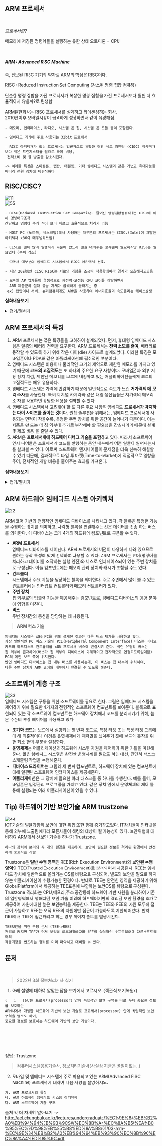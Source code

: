 
## ARM 프로세서

<br>

*프로세서란?*

 메모리에 저장된 명령어들을 실행하는 유한 상태 오토마톤 = CPU

<br>

##### ARM : Advanced RISC Machine

즉, 진보된 RISC 기기의 약자로 ARM의 핵심은 RISC이다.

RISC : Reduced Instruction Set Computing (감소된 명령 집합 컴퓨팅)

단순한 명령 집합을 가진 프로세서가 복잡한 명령 집합을 가진 프로세서보다 훨씬 더 효율적이지 않을까?로 탄생함

ARM유한회사는 RISC 프로세서를 설계하고 라이센싱하는 회사.  
2010년이후 모바일시장이 급격하게 성장하면서 같이 유명해짐.


```
- 메모리, 인터페이스, 라디오, 시스템 온 칩, 시스템 온 모듈 등이 포함된다.

- 임베디드 기기에 주로 사용되는 32bit 프로세서

- RISC 아키텍처가 있는 프로세서는 일반적으로 복잡한 명령 세트 컴퓨팅 (CISC) 아키텍처보다 적은 트랜지스터를 필요로 하여 비용,
 전력소비 및 열 방출을 감소시킨다.

-> 이러한 특성은 스마트폰, 랩탑, 태블릿, 기타 임베디드 시스템과 같은 가볍고 휴대가능한 배터리 전원 장치에 바람직하다
```
## RISC/CISC?
![11](https://github.com/NoRuTnT/practice/assets/114069644/91e48154-536a-4435-9f1b-b45c087fcbc1) <br>
![55](https://github.com/jeonseongjae98/cs-study/assets/114069644/64e5e5fa-fd52-4d7f-aa38-5a2b0b50d754)


```
- RISC(Reduced Instruction Set Computing- 줄여진 명령집합컴퓨터)는 CISC에 비해 명령어구조가
간단하고 명령어 수가 적어 보다 빠르고 효율적으로 처리가 가능

- HOST PC (노트북, 데스크탑)에서 사용하는 대부분의 프로세서는 CISC.(Intel이 개발한 아키텍처 x86이 매우널리쓰임)

- CISC는 열이 많이 발생하기 때문에 반드시 열을 내려주는 냉각팬이 필요하지만 RISC는 필요없다 (부피 감소)

- 따라서 대부분의 임베디드 시스템에서 RISC 아키텍처 선호.

- 지난 20년동안 CISC RISC는 서로의 개념을 조금씩 적용함에따라 경계가 모호해지고있음

- 모바일 AP 업계들이 경쟁적으로 저전력-고성능 CPU 코어를 개발하면서
  ARM 제품군의 절대 성능 자체가 급격하게 올라가는 중
 ex) 랩탑이나 서버, 슈퍼컴퓨터에도 ARM을 사용하여 에너지효율과 속도올리는 케이스발생
```
**심화내용보기**
<details>
<summary>접기/펼치기</summary>

## RISC의 4가지 설계방식
**1. Instructions : 명령어의 복잡도를 줄여 성능을 향상**   
**명령어 RISC 프로세서**는 상대적으로 적은 수의 명령어군을 가지고 있다. 이 명령어
군은 한 사이클에 실행될 수 있는 간단한 연산들을 제공한다. 컴파일러와 프로그래머
는 간단한 명령어 몇 개를 조합하여 복잡한 연산들(예를 들어 나눗셈 연산 등)을 구현
한다. 일정한 길이의 명령어는 파이프라인 구현을 가능케 했는데, 이로써 현재의 명령
어를 해독(decode)하면서 다음 명령어를 읽어(fetch)들일 수 있게 되었다. 반면,
**CISC 프로세서**에서는 명령어의 길이가 고정되어 있지 않으며 한 명령어를 실행하는
데 많은 사이클이 소모된다.   
<br>
**2. Pipelines : 명령어 처리의 속도를 높임**   
파이프라인 명령어는 파이프라인에 의해 병렬로 실행될 수 있는 작은 단계로 쪼개져
실행된다. 이상적인 파이프라인에서는 한 사이클에 각 명령어를 한 단계씩 앞서 처리
하고, 명령어들은 한 파이프라인 단계에서 해독될 수 있다. **CISC 프로세서와 달리**,
마이크로 코드라 불리는 미니 프로그램에 의해 실행될 어떠한 명령어를 필요로 하지
않는다.     
<br>
**3. Registers : 데이터 저장을 위한 거대한 레지스터군을 제공**   
레지스터 RISC 프로세서는 거대한 레지스터군을 가지고 있으며, 이 레지스터에는
데이터와 주소가 저장될 수 있다. 레지스터들은 모든 데이터 처리 동작을 위해 사용되
는 빠른 로컬 메모리처럼 동작한다. 반면, **CISC 프로세서**는 특정 목적을 위한 전용
레지스터들을 가지고 있다.    
<br>
**4. Load-Store architecture 사용**   
로드-스토어(Load-Store) 아키텍처 프로세서는 보통 레지스터 안에 저장되어 있는
데이터를 이용하여 어떤 동작을 수행한다. 메모리에서 레지스터로 데이터를 읽어들일
때에는 로드 명령어를, 레지스터에서 메모리로 데이터를 저장할 때에는 스토어 명령
어를 사용한다. 메모리를 액세스하기 위해서는 비용이 들기 때문에, 메모리를 여러 번
액세스하는 대신, 레지스터 안에 저장되어 있는 데이터를 여러 번 사용하는 식으로,
데이터 처리 동작과 메모리 액세스를 분리하는 것이 좋다.
</details>

## ARM 프로세서의 특징
1. ARM 프로세서는 많은 특징들을 고려하여 설계되었다. 먼저, 휴대형 임베디드 시스템은
일종의 배터리 전력을 요구한다. ARM 프로세서는 **전력 소모를 줄여**, 배터리로 동작할
수 있도록 하기 위해 작은 다이(die) 사이즈로 설계되었다. 이러한 특징은 모바일폰이나
PDA와 같은 어플리케이션에 필수적인 부분이다.
2. 임베디드 시스템은 비용이나 물리적인 크기의 제약으로 제한된 메모리를 가지고 있기
때문에 **코드의 고집적도**는 또 하나의 주요한 요구 사항이다. 모바일폰과 외부 저장 장치
처럼, 제한된 메모리를 보드에 내장하고 있는 어플리케이션들에게 코드의 고집적도는
매우 유용하다.
3.  임베디드 시스템은 가격에 민감하기 때문에 일반적으로 속도가 느린 **저가격의 메
모리 소자**를 사용한다. 특히 디지털 카메라와 같은 대량 생산품들은 저가격의 메모리 소
자를 사용하면 상당한 비용을 절약할 수 있다
4. 임베디드 시스템에서 고려해야 할 또 다른 주요 사항은 임베디드 **프로세서가 차지하는
다이 사이즈를 줄이는 것**이다. 원칩 솔루션을 위해서는, 임베디드 프로세서에 사용되는
면적이 작을수록, 특정한 주변 장치를 위한 공간이 늘어나기 때문이다. 이는 제품을 만
드는 데 칩 외부에 추가로 부착해야 할 필요성을 감소시키기 때문에 설계 및 제조 비용
을 줄일 수 있다.
5. ARM은 **프로세서내에 하드웨어 디버그 기술을 포함**하고 있다. 따라서 소프트웨어 엔지
니어들은 프로세서가 코드를 실행하는 동안 내부에서 어떤 일들이 일어나는지를 살펴볼
수 있다. 이로써 소프트웨어 엔지니어들이 문제점을 더욱 신속히 해결할 수 있기 때문에,
결과적으로 타임 투 마켓(Time-to-Market)에 직접적으로 영향을 주어, 전체적인 개발
비용을 줄여주는 효과를 가져온다.

**심화내용보기**
<details>
<summary>접기/펼치기</summary>

## 임베디드 시스템을 위한 명령어 세트
- **가변 사이클로 실행되는 명령어**   
모든 ARM 명령어가 한 사이클로 실행되지는 않는다.
예를 들어, 다중 로드-스토어(multiple load-store) 명령어는 전송될 레지스터의 수
에 따라 실행 사이클이 달라진다. 데이터 전송은 연속적인 메모리 주소 상에서 이루
어질 수 있는데, 메모리를 연속적으로 액세스하는 것이 랜덤하게 메모리를 액세스하
는 것보다 더 빠르기 때문에 이런 방식의 데이터 전송은 성능을 향상시킨다. 여러 레
지스터의 전송은 일반적으로 함수의 시작과 끝에서 일어나기 때문에 이 또한 코드의
집적도를 향상시킬 수 있다. <br>
- **복잡한 명령어 처리를 위한 인라인 배럴 시프터(Inline Barrel Shifter)**   
인라인 배럴 시프터는 명령어에 의해 사용되기 전에 그 입력 레지스터 중의 하나를 미리 처리해주는
하드웨어 컴포넌트이다. 이것에 의해 코어의 성능과 코드 집적도를 향상시킬 수 있는
많은 명령어들을 포함할 수 있게 되었다. 이러한 특징에 대해서는 2, 3장에서 좀더
자세히 살펴보겠다. <br>
- **16비트 Thumb 명령어**   
ARM은 프로세서 코어에 Thumb이라는 16비트 명령어를 추가하여, ARM 코어가 16비트 명령어 또는 32비트 명령어로 실행될 수 있게 되었
다. 16비트 명령어들은 32비트 고정된 길이의 명령어에 비해 코드 집적도를 약 30%
정도 향상시켜 준다. <br>
- **조건부 실행**<br> 명령어들은 특정 조건이 만족되는 경우에만 실행될 수 있다. 이러한 특
징은 분기 명령어의 사용을 대폭 줄여 성능 향상과 코드 집적도에 향상을 가져왔다. <br>
- **DSP 확장 명령어** <br> 빠른 16×16비트의 곱셈 처리를 지원하기 위해 디지털 신호 처리
(DSP) 확장 명령어가 표준 ARM 명령어군에 추가되었다. 이로써 ARM 프로세서가
더욱 빠르게 수행될 수 있게 됨에 따라, 그동안 프로세서와 DSP를 함께 사용해오던
시스템을 대체하게 되었다. 

</details>


## ARM 하드웨어 임베디드 시스템 아키텍쳐
![22](https://github.com/jeonseongjae98/cs-study/assets/114069644/df66ce83-ac02-4269-b014-3e3af969c58f)

ARM 코어 기반의 전형적인 임베디드 디바이스를 나타내고 있다. 각 블록은 특정한 기능을 수행하는 장치를 의미하고, 사각형 블록을 연결해주는 선은 데이터를 전송
하는 버스를 의미한다. 이 디바이스는 크게 4개의 하드웨어 컴포넌트로 구분할 수 있다.
- **ARM 프로세서** <br>
임베디드 디바이스를 제어한다. ARM 프로세서의 버전이 다양하게 나와 있으므로 원하는 동작 특성에 맞게 선택하여 사용할 수 있다.
ARM 프로세서는 코어(명령어를 처리하고 데이터를 조작하는 실행 엔진)와 버스로 인터페이스되어 있는 주변 장치들로 구성된다.
이들 컴포넌트에는 메모리 관리 장치와 캐시가 포함될 수도 있다.
- **컨트롤러** <br>
시스템에서 주요 기능을 담당하는 블록을 의미한다. 주로 주변에서 많이 볼 수 있는 컨트롤러에는 인터럽트 컨트롤러와 메모리 컨트롤러가 있다.
- **주변 장치** <br>
칩 외부로의 입출력 기능을 제공해주는 컴포넌트로, 임베디드 디바이스의 응용 분야에 영향을 미친다.
- **버스** <br>
주변 장치간의 통신을 담당하는 데 사용된다.

> **ARM 버스 기술**

```
임베디드 시스템은 x86 PC를 위해 설계된 것과는 다른 버스 체계를 사용하고 있다.
가장 일반적인 PC 버스 기술인 PCI(Peripheral Component Interface) 버스는 비디오
카드와 하드디스크 컨트롤러를 x86 프로세서 버스에 연결시켜 준다. 이런 유형의 버스는
칩 외부에 존재하며(버스가 칩 외부의 디바이스에 기계적이고 전자적으로 연결되도록설계됨)
PC의 메인 보드 쪽에 위치한다.
반면 임베디드 디바이스는 칩 내부 버스를 사용하는데, 이 버스는 칩 내부에 위치하여,
다른 주변 장치가 ARM 코어와 내부에서 연결될 수 있도록 해준다.
```

## 소프트웨어 계층 구조
![33](https://github.com/NoRuTnT/practice/assets/114069644/19adc876-1018-4196-a291-5cdd42b3a189) <br>
임베디드 시스템은 구동을 위한 소프트웨어를 필요로 한다.
그림은 임베디드 시스템을 제어하기 위해 필요한 4가지의 전형적인 소프트웨어 컴포넌트를 보여준다.
블록으로 표현되어 있는 각 소프트웨어 컴포넌트는 하드웨어 장치에서 코드를 분리시키기 위해,
높은 수준의 추상 레이어를 사용하고 있다.

- **초기화 코드**는 보드에서 실행되는 첫 번째 코드로, 특정 타겟 또는 특정 타겟 그룹에 대
해 의존적이다. 이것은 운영체제에게 제어권을 넘겨주기 전에 보드의 동작을 위한 최소
한의 부분을 설정한다.
- **운영체제**는 어플리케이션과 하드웨어 시스템 자원을 제어하기 위한 기틀을 마련해준다.
많은 임베디드 시스템은 완전한 운영체제를 필요로 하는 대신, 간단히 태스크 스케줄링
작업을 수행해준다. 
- **디바이스 드라이버**는 그림의 세 번째 컴포넌트로, 하드웨어 장치에 있는 컴포넌트에
대해 일관된 소프트웨어 인터페이스를 제공해준다. 
- **어플리케이션**은 그 장치에 필요한 여러 태스크들 중 하나를 수행한다. 예를
들어, 모바일폰은 일정관리 프로그램을 가지고 있다. 같은 장치 안에서 운영체제의 제어
를 통해 실행되는 여러 어플리케이션이 있을 수 있다. 

## Tip) 하드웨어 기반 보안기술 ARM trustzone
![44](https://github.com/NoRuTnT/practice/assets/114069644/1fae84c2-ec52-4194-ae55-9d37e563f4dd) <br>
IOT기술의 발달과함께 보안에 대한 위협 또한 함께 증가하고있다.
IT장치들이 인터넷을 통해 외부에 노출됨에따라 모든사물이 해킹의 대상이 될 가능성이 있다.
보안위협에 대비하여  ARM에서 선보인 기술중 하나가 Trustzone.
```
하나의 장치에 분리되 두 개의 환경을 제공하여, 보안이 필요한 정보를 격리된 환경에서 안전하게 보호하는 기술
```
Trustzone은 **일반 수행 영역**인 REE(Rich Execution Environment)와 **보안된 수행 영역**인 TEE(Trusted Execution Environment)로 분리되어서 제공된다.
REE는 임베디드 장치에 일반적으로 올라가는 OS를 바탕으로 구성되어, 별도의 보안을 필요로 하지 않는 어플리케이션이 수행가능한 환경이다.
반대로 TEE는 안전한 영역을 제공하기 위해 GlobalPlatform에서 제공하는 TEE표준에 부합하는 보안OS를 바탕으로 구성된다.
Trustzone 격리화는 CPU,메모리,주소 공간등의 하드웨어 기반 자원을 분리하여 기존의 일반영역에서 행해지던 보안 기술 이외에 하드웨어기반의
격리된 보안 환경을 추가로 제공하여 자원에대한 높은 보안능력을 제공한다.
TEE는 TEE와 REE의 자원 모두에 접근이 가능하고 REE는 오직 REE의 자원에만 접근이 가능하도록 제한되어있다.
만약 REE에서 TEE에 접근하려고 하는 경우 페이지 폴트를 발생시킨다.
```
TEE보안을 위한 부팅 순서 (TEE->REE)
전원이 켜지면 TEE가 먼저 부팅이 이루어짐에따라 REE의 악의적인 소프트웨어가 다른소프트웨어의
작동과정을 변조하는 행위를 미리 파악하고 대비할 수 있다.
```

## 문제

<br>

> 2022년 3회 정보처리기사 실기
1. 아래 설명에 대하여 알맞는 답을 보기에서 고르시오. (객관식 보기복원x)
```
(   1   )은/는 프로세서(processor) 안에 독립적인 보안 구역을 따로 두어 중요한 정보를 보호하는
ARM사에서 개발한 하드웨어 기반의 보안 기술로 프로세서(processor) 안에 독립적인 보안 구역을 별도로 하여,
중요한 정보를 보호하는 하드웨어 기반의 보안 기술이다.
```
<br><br><br><br>

정답 : Trustzone
<br>

>컴퓨터시스템응용기술사, 정보처리기술사(사실상 지금은 볼일이없는..)
2. 모바일 및 엠베디드 시스템에 주로 이용되고 있는 ARM(Advanced RISC Machine) 프로세서에 대하여 다음 사항을 설명하시오.

```
가. ARM 프로세서의 특징
나. ARM 하드웨어 임베디드 시스템 아키텍처
다. ARM 소프트웨어 계층 구조
```


출처 및 더 자세히 알아보기 -> http://ael.chungbuk.ac.kr/lectures/undergraduate/%EC%9E%84%EB%B2%A0%EB%94%94%EB%93%9CSW%EC%8B%A4%EC%8A%B5/%EA%B0%95%EC%9D%98%EB%85%B8%ED%8A%B8/01/03-arm-%EC%9E%84%EB%B2%A0%EB%94%94%EB%93%9C%EC%8B%9C%EC%8A%A4%ED%85%9C.pdf
